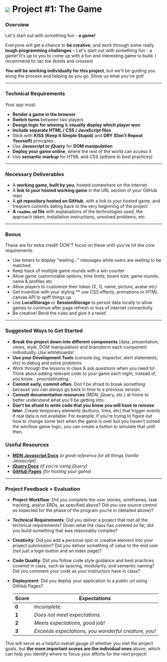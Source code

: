 # ![](https://ga-dash.s3.amazonaws.com/production/assets/logo-9f88ae6c9c3871690e33280fcf557f33.png) Project #1: The Game

### Overview

Let's start out with something fun - **a game!**

Everyone will get a chance to **be creative**, and work through some really **tough programming challenges** – Let's start out with something fun - a game!  It's up to you to come up with a fun and interesting game to build. I recommend tic tac toe (knots and crosses) 

**You will be working individually for this project**, but we'll be guiding you along the process and helping as you go. Show us what you've got!


---

### Technical Requirements

Your app must:

* **Render a game in the browser**
* **Switch turns** between two players
* **Design logic for winning** & **visually display which player won**
* **Include separate HTML / CSS / JavaScript files**
* Stick with **KISS (Keep It Simple Stupid)** and **DRY (Don't Repeat Yourself)** principles
* Use **Javascript or jQuery** for **DOM manipulation**
* **Deploy your game online**, where the rest of the world can access it
* Use **semantic markup** for HTML and CSS (adhere to best practices)

---

### Necessary Deliverables

* A **working game, built by you**, hosted somewhere on the internet
* A **link to your hosted working game** in the URL section of your GitHub repo
* A **git repository hosted on GitHub**, with a link to your hosted game, and frequent commits dating back to the very beginning of the project
* **A ``readme.md`` file** with explanations of the technologies used, the approach taken, installation instructions, unsolved problems, etc.

---

### Bonus

These are for extra credit! DON'T focus on these until you've hit the core requirements.

* Use timers to display "waiting..." messages while users are waiting to be matched
* Keep track of multiple game rounds with a win counter
* Allow game customizable options, time limits, board size, game rounds, name & profiles etc  
* Allow players to customize their token (X, O, name, picture, avatar etc)
* Get inventive with your styling ** use CSS effects, animations or HTML canvas API to spiff things up
* Use **LocalStorage** or **SessionStorage** to persist data locally to allow games to continue after page refresh or loss of internet connectivity
* Be creative! Bend the rules and give it a twist!


---

### Suggested Ways to Get Started

* **Break the project down into different components** (data, presentation, views, style, DOM manipulation) and brainstorm each component individually. Use whiteboards!
* **Use your Development Tools** (console.log, inspector, alert statements, etc) to debug and solve problems
* Work through the lessons in class & ask questions when you need to! Think about adding relevant code to your game each night, instead of, you know... _procrastinating_.
* **Commit early, commit often.** Don’t be afraid to break something because you can always go back in time to a previous version.
* **Consult documentation resources** (MDN, jQuery, etc.) at home to better understand what you’ll be getting into.
* **Don’t be afraid to write code that you know you will have to remove later.** Create temporary elements (buttons, links, etc) that trigger events if real data is not available. For example, if you’re trying to figure out how to change some text when the game is over but you haven’t solved the win/lose game logic, you can create a button to simulate that until then.


### Useful Resources

* **[MDN Javascript Docs](https://developer.mozilla.org/en-US/docs/Web/JavaScript)** _(a great reference for all things Vanilla Javascript)_
* **[jQuery Docs](http://api.jquery.com)** _(if you're using jQuery)_
* **[GitHub Pages](https://pages.github.com)** _(for hosting your game)_

---

### Project Feedback + Evaluation

* __Project Workflow__: Did you complete the user stories, wireframes, task tracking, and/or ERDs, as specified above? Did you use source control as expected for the phase of the program you’re in (detailed above)?

* __Technical Requirements__: Did you deliver a project that met all the technical requirements? Given what the class has covered so far, did you build something that was reasonably complex?

* __Creativity__: Did you add a personal spin or creative element into your project submission? Did you deliver something of value to the end user (not just a login button and an index page)?

* __Code Quality__: Did you follow code style guidance and best practices covered in class, such as spacing, modularity, and semantic naming? Did you comment your code as your instructors have in class?

* __Deployment__: Did you deploy your application to a public url using GitHub Pages?


    Score | Expectations
    ----- | ------------
    **0** | _Incomplete._
    **1** | _Does not meet expectations._
    **2** | _Meets expectations, good job!_
    **3** | _Exceeds expectations, you wonderful creature, you!_

 This will serve as a helpful overall gauge of whether you met the project goals, but __the more important scores are the individual ones__ above, which can help you identify where to focus your efforts for the next project!
